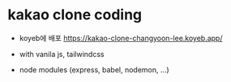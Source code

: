 # kakao clone coding
- koyeb에 배포
https://kakao-clone-changyoon-lee.koyeb.app/

- with vanila js, tailwindcss
- node modules (express, babel, nodemon, ...)
